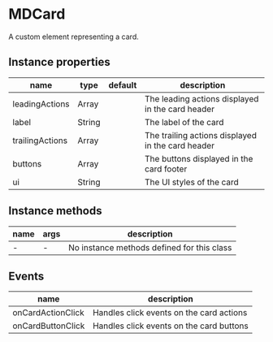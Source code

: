 # MDCard

A custom element representing a card.

## Instance properties

| name            | type    | default | description                                            |
| --------------- | ------- | ------- | ------------------------------------------------------ |
| leadingActions  | Array   |         | The leading actions displayed in the card header       |
| label           | String  |         | The label of the card                                  |
| trailingActions | Array   |         | The trailing actions displayed in the card header      |
| buttons         | Array   |         | The buttons displayed in the card footer               |
| ui              | String  |         | The UI styles of the card                              |

## Instance methods

| name    | args | description                         |
| ------- | ---- | ----------------------------------- |
| -       | -    | No instance methods defined for this class |

## Events

| name                | description                                    |
| ------------------- | ---------------------------------------------- |
| onCardActionClick   | Handles click events on the card actions       |
| onCardButtonClick  | Handles click events on the card buttons       |
